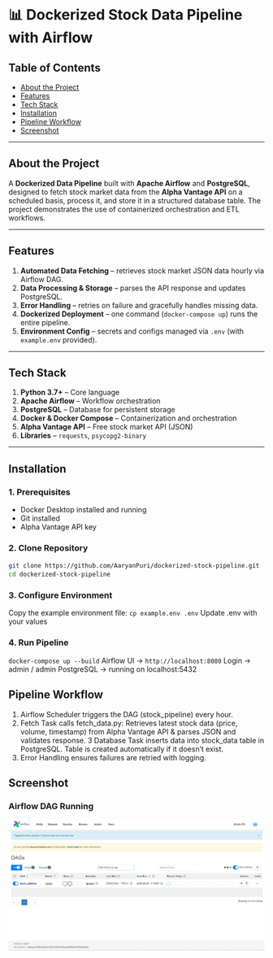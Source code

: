 # 📊 Dockerized Stock Data Pipeline with Airflow

## Table of Contents
- [About the Project](#about-the-project)
- [Features](#features)
- [Tech Stack](#tech-stack)
- [Installation](#installation)
- [Pipeline Workflow](#pipeline-workflow)
- [Screenshot](#screenshot)

---

## About the Project
A **Dockerized Data Pipeline** built with **Apache Airflow** and **PostgreSQL**, designed to fetch stock market data from the **Alpha Vantage API** on a scheduled basis, process it, and store it in a structured database table. The project demonstrates the use of containerized orchestration and ETL workflows.

---

## Features
1. **Automated Data Fetching** – retrieves stock market JSON data hourly via Airflow DAG.  
2. **Data Processing & Storage** – parses the API response and updates PostgreSQL.  
3. **Error Handling** – retries on failure and gracefully handles missing data.  
4. **Dockerized Deployment** – one command (`docker-compose up`) runs the entire pipeline.  
5. **Environment Config** – secrets and configs managed via `.env` (with `example.env` provided).  

---

## Tech Stack
1. **Python 3.7+** – Core language  
2. **Apache Airflow** – Workflow orchestration  
3. **PostgreSQL** – Database for persistent storage  
4. **Docker & Docker Compose** – Containerization and orchestration  
5. **Alpha Vantage API** – Free stock market API (JSON)  
6. **Libraries** – `requests`, `psycopg2-binary`

---

## Installation

### 1. Prerequisites
- Docker Desktop installed and running  
- Git installed  
- Alpha Vantage API key  

### 2. Clone Repository
```bash
git clone https://github.com/AaryanPuri/dockerized-stock-pipeline.git
cd dockerized-stock-pipeline
```

### 3. Configure Environment
Copy the example environment file: `cp example.env .env`
Update .env with your values

### 4. Run Pipeline
`docker-compose up --build`
Airflow UI → `http://localhost:8080`
Login → admin / admin
PostgreSQL → running on localhost:5432

## Pipeline Workflow
1. Airflow Scheduler triggers the DAG (stock_pipeline) every hour.
2. Fetch Task calls fetch_data.py: Retrieves latest stock data (price, volume, timestamp) from Alpha Vantage API & parses JSON and validates response.
3 Database Task inserts data into stock_data table in PostgreSQL. Table is created automatically if it doesn’t exist.
4. Error Handling ensures failures are retried with logging.

## Screenshot

### Airflow DAG Running
![Airflow DAG Screenshot](assets/airflow_ui.png)
